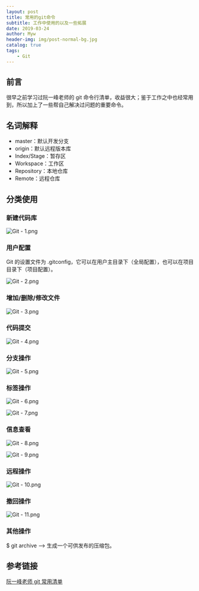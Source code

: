 ```yaml
---
layout: post
title: 常用的git命令
subtitle: 工作中使用的以及一些拓展
date: 2019-03-24
author: Myw
header-img: img/post-normal-bg.jpg
catalog: true
tags:
    - Git
---
```


## 前言

很早之前学习过阮一峰老师的 git 命令行清单，收益很大；鉴于工作之中也经常用到，所以加上了一些帮自己解决过问题的重要命令。

## 名词解释

- master：默认开发分支
- origin：默认远程版本库
- Index/Stage：暂存区
- Workspace：工作区
- Repository：本地仓库
- Remote：远程仓库

## 分类使用

### 新建代码库

![Git - 1.png](http://ww1.sinaimg.cn/large/ecbd3051gy1g8twvrhhkyj20kr09gweo.jpg)

### 用户配置

Git 的设置文件为 .gitconfig，它可以在用户主目录下（全局配置），也可以在项目目录下（项目配置）。

![Git - 2.png](http://ww1.sinaimg.cn/large/ecbd3051gy1g8tx2afrjuj20so0b30t2.jpg)

### 增加/删除/修改文件

![Git - 3.png](http://ww1.sinaimg.cn/large/ecbd3051gy1g8tx5xrjemj20mp0su0u0.jpg)

### 代码提交

![Git - 4.png](http://ww1.sinaimg.cn/large/ecbd3051gy1g8txf13pn4j20ra0k0jse.jpg)

### 分支操作

![Git - 5.png](http://ww1.sinaimg.cn/large/ecbd3051gy1g8txlizvnjj20mb0zkdhj.jpg)

### 标签操作

![Git - 6.png](http://ww1.sinaimg.cn/large/ecbd3051gy1g8txo7upcxj20pt05j0ss.jpg)

![Git - 7.png](http://ww1.sinaimg.cn/large/ecbd3051gy1g8txot0xfyj20m20fbwev.jpg)

### 信息查看

![Git - 8.png](http://ww1.sinaimg.cn/large/ecbd3051gy1g8txr2t35jj20qo0yfq4t.jpg)

![Git - 9.png](http://ww1.sinaimg.cn/large/ecbd3051gy1g8txrisxblj20mp0pndh1.jpg)

### 远程操作

![Git - 10.png](http://ww1.sinaimg.cn/large/ecbd3051gy1g8tynxnav6j20qw0qoab2.jpg)

### 撤回操作

![Git - 11.png](http://ww1.sinaimg.cn/large/ecbd3051gy1g8typk3y5zj20qo0vumyt.jpg)

### 其他操作

$ git archive --> 生成一个可供发布的压缩包。

## 参考链接

[阮一峰老师 git 常用清单](https://www.ruanyifeng.com/blog/2015/12/git-cheat-sheet.html)
